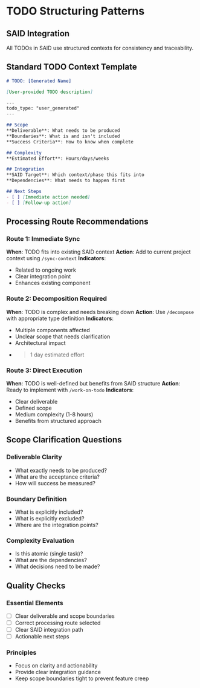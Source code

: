 # TODO Structuring Patterns

## SAID Integration

All TODOs in SAID use structured contexts for consistency and traceability.

## Standard TODO Context Template

```markdown
# TODO: [Generated Name]

[User-provided TODO description]

---
todo_type: "user_generated"
---

## Scope
**Deliverable**: What needs to be produced
**Boundaries**: What is and isn't included
**Success Criteria**: How to know when complete

## Complexity
**Estimated Effort**: Hours/days/weeks

## Integration
**SAID Target**: Which context/phase this fits into
**Dependencies**: What needs to happen first

## Next Steps
- [ ] [Immediate action needed]
- [ ] [Follow-up action]
```

## Processing Route Recommendations

### Route 1: Immediate Sync
**When**: TODO fits into existing SAID context
**Action**: Add to current project context using `/sync-context`
**Indicators**:
- Related to ongoing work
- Clear integration point
- Enhances existing component

### Route 2: Decomposition Required
**When**: TODO is complex and needs breaking down
**Action**: Use `/decompose` with appropriate type definition
**Indicators**:
- Multiple components affected
- Unclear scope that needs clarification
- Architectural impact
- > 1 day estimated effort

### Route 3: Direct Execution
**When**: TODO is well-defined but benefits from SAID structure
**Action**: Ready to implement with `/work-on-todo`
**Indicators**:
- Clear deliverable
- Defined scope
- Medium complexity (1-8 hours)
- Benefits from structured approach

## Scope Clarification Questions

### Deliverable Clarity
- What exactly needs to be produced?
- What are the acceptance criteria?
- How will success be measured?

### Boundary Definition
- What is explicitly included?
- What is explicitly excluded?
- Where are the integration points?

### Complexity Evaluation
- Is this atomic (single task)?
- What are the dependencies?
- What decisions need to be made?

## Quality Checks

### Essential Elements
- [ ] Clear deliverable and scope boundaries
- [ ] Correct processing route selected
- [ ] Clear SAID integration path
- [ ] Actionable next steps

### Principles
- Focus on clarity and actionability
- Provide clear integration guidance
- Keep scope boundaries tight to prevent feature creep